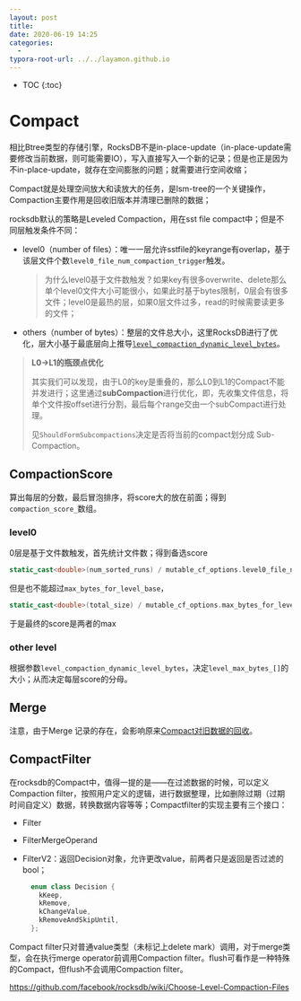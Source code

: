 ```yaml
---
layout: post
title: 
date: 2020-06-19 14:25
categories:
  -
typora-root-url: ../../layamon.github.io
---
```

* TOC
{:toc}

# Compact

相比Btree类型的存储引擎，RocksDB不是in-place-update（in-place-update需要修改当前数据，则可能需要IO），写入直接写入一个新的记录；但是也正是因为不in-place-update，就存在空间膨胀的问题；就需要进行空间收缩；

Compact就是处理空间放大和读放大的任务，是lsm-tree的一个关键操作，Compaction主要作用是回收旧版本并清理已删除的数据；

rocksdb默认的策略是Leveled Compaction，用在sst file compact中；但是不同层触发条件不同：

+ level0（number of files）：唯一一层允许sstfile的keyrange有overlap，基于该层文件个数`level0_file_num_compaction_trigger`触发。

  > 为什么level0基于文件数触发？如果key有很多overwrite、delete那么单个level0文件大小可能很小，如果此时基于bytes限制，0层会有很多文件；level0是最热的层，如果0层文件过多，read的时候需要读更多的文件；

+ others（number of bytes）：整层的文件总大小，这里RocksDB进行了优化，层大小基于最底层向上推导[`level_compaction_dynamic_level_bytes`](https://github.com/facebook/rocksdb/blob/v3.11/include/rocksdb/options.h#L366-L423)。

> **L0->L1的瓶颈点优化**
>
> 其实我们可以发现，由于L0的key是重叠的，那么L0到L1的Compact不能并发进行；这里通过**subCompaction**进行优化，即，先收集文件信息，将单个文件按offset进行分割，最后每个range交由一个subCompact进行处理。
>
> 见`ShouldFormSubcompactions`决定是否将当前的compact划分成 Sub-Compaction。

## CompactionScore

算出每层的分数，最后冒泡排序，将score大的放在前面；得到`compaction_score_`数组。

### level0

0层是基于文件数触发，首先统计文件数；得到备选score

```cpp
static_cast<double>(num_sorted_runs) / mutable_cf_options.level0_file_num_compaction_trigger;
```

但是也不能超过`max_bytes_for_level_base`，

```cpp
static_cast<double>(total_size) / mutable_cf_options.max_bytes_for_level_base;
```

于是最终的score是两者的max

### other level

根据参数`level_compaction_dynamic_level_bytes`，决定`level_max_bytes_[]`的大小；从而决定每层score的分母。

## Merge

注意，由于Merge 记录的存在，会影响原来[Compact对旧数据的回收](https://github.com/facebook/rocksdb/wiki/Merge-Operator-Implementation#compaction)。

## CompactFilter

在rocksdb的Compact中，值得一提的是——在过滤数据的时候，可以定义Compaction filter，按照用户定义的逻辑，进行数据整理，比如删除过期（过期时间自定义）数据，转换数据内容等等；Compactfilter的实现主要有三个接口：

+ Filter

+ FilterMergeOperand

+ FilterV2：返回Decision对象，允许更改value，前两者只是返回是否过滤的bool；

  ```cpp
    enum class Decision {
      kKeep,
      kRemove,
      kChangeValue,
      kRemoveAndSkipUntil,
    };
  ```

Compact filter只对普通value类型（未标记上delete mark）调用，对于merge类型，会在执行merge operator前调用Compaction filter。flush可看作是一种特殊的Compact，但flush不会调用Compaction filter。

https://github.com/facebook/rocksdb/wiki/Choose-Level-Compaction-Files